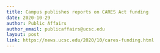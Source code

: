 ```yaml
---
title: Campus publishes reports on CARES Act funding
date: 2020-10-29
author: Public Affairs 
author_email: publicaffairs@ucsc.edu
layout: post
link: https://news.ucsc.edu/2020/10/cares-funding.html
---
```

